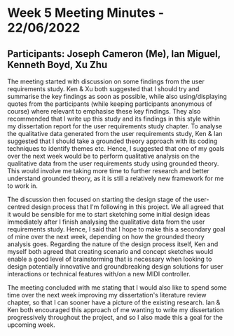 # Week 5 Meeting Minutes - 22/06/2022
## Participants: Joseph Cameron (Me), Ian Miguel, Kenneth Boyd, Xu Zhu

The meeting started with discussion on some findings from the user requirements study. Ken & Xu both suggested that I should try and summarise the key findings as soon as possible, while also using/displaying quotes from the participants (while keeping participants anonymous of course) where relevant to emphasise these key findings. They also recommended that I write up this study and its findings in this style within my dissertation report for the user requirements study chapter. To analyse the qualitative data generated from the user requirements study, Ken & Ian suggested that I should take a grounded theory approach with its coding techniques to identify themes etc. Hence, I suggested that one of my goals over the next week would be to perform qualitative analysis on the qualitative data from the user requirements study using grounded theory. This would involve me taking more time to further research and better understand grounded theory, as it is still a relatively new framework for me to work in.

The discussion then focused on starting the design stage of the user-centred design process that I'm following in this project. We all agreed that it would be sensible for me to start sketching some initial design ideas immediately after I finish analysing the qualitative data from the user requirements study. Hence, I said that I hope to make this a secondary goal of mine over the next week, depending on how the grounded theory analysis goes. Regarding the nature of the design process itself, Ken and myself both agreed that creating scenario and concept sketches would enable a good level of brainstorming that is necessary when looking to design potentially innovative and groundbreaking design solutions for user interactions or technical features with/on a new MIDI controller.

The meeting concluded with me stating that I would also like to spend some time over the next week improving my dissertation's literature review chapter, so that I can sooner have a picture of the existing research. Ian & Ken both encouraged this approach of me wanting to write my dissertation progressively throughout the project, and so I also made this a goal for the upcoming week.